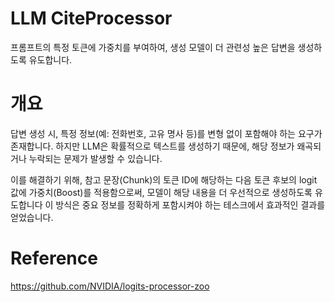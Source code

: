 # LLM CiteProcessor
프롬프트의 특정 토큰에 가중치를 부여하여, 생성 모델이 더 관련성 높은 답변을 생성하도록 유도합니다.

# 개요
답변 생성 시, 특정 정보(예: 전화번호, 고유 명사 등)를 변형 없이 포함해야 하는 요구가 존재합니다.
하지만 LLM은 확률적으로 텍스트를 생성하기 때문에, 해당 정보가 왜곡되거나 누락되는 문제가 발생할 수 있습니다.

이를 해결하기 위해, 참고 문장(Chunk)의 토큰 ID에 해당하는 다음 토큰 후보의 logit 값에 가중치(Boost)를 적용함으로써,
모델이 해당 내용을 더 우선적으로 생성하도록 유도합니다
이 방식은 중요 정보를 정확하게 포함시켜야 하는 테스크에서 효과적인 결과를 얻었습니다.

# Reference
https://github.com/NVIDIA/logits-processor-zoo
